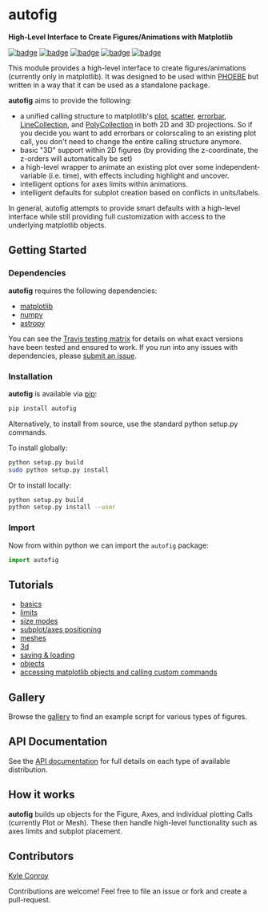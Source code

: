 # autofig

**High-Level Interface to Create Figures/Animations with Matplotlib**

[![badge](https://img.shields.io/badge/github-kecnry%2Fautofig-blue.svg)](https://github.com/kecnry/autofig)
[![badge](https://img.shields.io/badge/pip-autofig-blue.svg)](https://pypi.org/project/autofig/)
[![badge](https://img.shields.io/badge/license-GPL3-blue.svg)](https://github.com/kecnry/autofig/blob/master/LICENSE)
[![badge](https://travis-ci.org/kecnry/autofig.svg?branch=master)](https://travis-ci.org/kecnry/autofig)
[![badge](https://readthedocs.org/projects/autofig/badge/?version=latest)](https://autofig.readthedocs.io/en/latest/?badge=latest)

This module provides a high-level interface to create figures/animations (currently only in matplotlib).  It was designed to be used within [PHOEBE](http://github.com/phoebe-project/phoebe2) but written in a way that it can be used as a standalone package.

**autofig** aims to provide the following:

* a unified calling structure to matplotlib's [plot](http://matplotlib.org/api/_as_gen/matplotlib.axes.Axes.plot.html), [scatter](http://matplotlib.org/api/_as_gen/matplotlib.axes.Axes.scatter.html), [errorbar](http://matplotlib.org/api/_as_gen/matplotlib.axes.Axes.errorbar.html), [LineCollection](http://matplotlib.org/gallery/shapes_and_collections/line_collection.html), and [PolyCollection](http://matplotlib.org/api/collections_api.html#matplotlib.collections.PolyCollection) in both 2D and 3D projections.  So if you decide you want to add errorbars or colorscaling to an existing plot call, you don't need to change the entire calling structure anymore.
* basic "3D" support within 2D figures (by providing the z-coordinate, the z-orders will automatically be set)
* a high-level wrapper to animate an existing plot over some independent-variable (i.e. time), with effects including highlight and uncover.
* intelligent options for axes limits within animations.
* intelligent defaults for subplot creation based on conflicts in units/labels.

In general, autofig attempts to provide smart defaults with a high-level interface while still providing full customization with access to the underlying matplotlib objects.



## Getting Started

### Dependencies

**autofig** requires the following dependencies:

* [matplotlib](https://github.com/matplotlib/matplotlib)
* [numpy](https://github.com/numpy/numpy)
* [astropy](https://github.com/astropy/astropy)


You can see the [Travis testing matrix](https://travis-ci.org/kecnry/autofig) for
details on what exact versions have been tested and ensured to work.  If you run
into any issues with dependencies, please [submit an issue](https://github.com/kecnry/autofig/issues/new).

### Installation

**autofig** is available via [pip](https://pypi.org/project/autofig/):

```sh
pip install autofig
```

Alternatively, to install from source, use the standard python setup.py commands.

To install globally:
```sh
python setup.py build
sudo python setup.py install
```

Or to install locally:
```sh
python setup.py build
python setup.py install --user
```

### Import

Now from within python we can import the `autofig` package:

```py
import autofig
```

## Tutorials

* [basics](./tutorials/basics.md)
* [limits](tutorials/limits.md)
* [size modes](tutorials/size_modes.md)
* [subplot/axes positioning](tutorials/subplot_positioning.md)
* [meshes](tutorials/mesh.md)
* [3d](tutorials/3d.md)
* [saving & loading](tutorials/saving_and_loading.md)
* [objects](tutorials/objects.md)
* [accessing matplotlib objects and calling custom commands](tutorials/matplotlib_objects.md)

## Gallery

Browse the [gallery](./gallery.md) to find an example script for various types of figures.

## API Documentation

See the [API documentation](./api.md) for full details on each type of available distribution.

## How it works

**autofig** builds up objects for the Figure, Axes, and individual plotting Calls (currently Plot or Mesh).  These then handle high-level functionality such as axes limits and subplot placement.

## Contributors

[Kyle Conroy](https://github.com/kecnry)

Contributions are welcome!  Feel free to file an issue or fork and create a pull-request.
